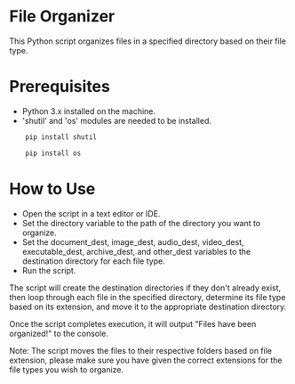# File Organizer
This Python script organizes files in a specified directory based on their file type.

# Prerequisites
- Python 3.x installed on the machine.
- 'shutil' and 'os' modules are needed to be installed.
```bash
    pip install shutil
```
```bash
    pip install os
```

# How to Use
- Open the script in a text editor or IDE.
- Set the directory variable to the path of the directory you want to organize.
- Set the document_dest, image_dest, audio_dest, video_dest, executable_dest, archive_dest, and other_dest variables to the destination directory for each file type.
- Run the script.

The script will create the destination directories if they don't already exist, then loop through each file in the specified directory, determine its file type based on its extension, and move it to the appropriate destination directory.

Once the script completes execution, it will output "Files have been organized!" to the console.

Note: The script moves the files to their respective folders based on file extension, please make sure you have given the correct extensions for the file types you wish to organize.